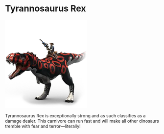 # Tyrannosaurus Rex

![Tyrannosaurus Rex](/data/images/Dinosaurs/Tyrannosaurus-Rex/Tyrannosaurus-Rex.png)

Tyrannosaurus Rex is exceptionally strong and as such classifies as a damage dealer. This carnivore can run fast and will make all other dinosaurs tremble with fear and terror—literally!
